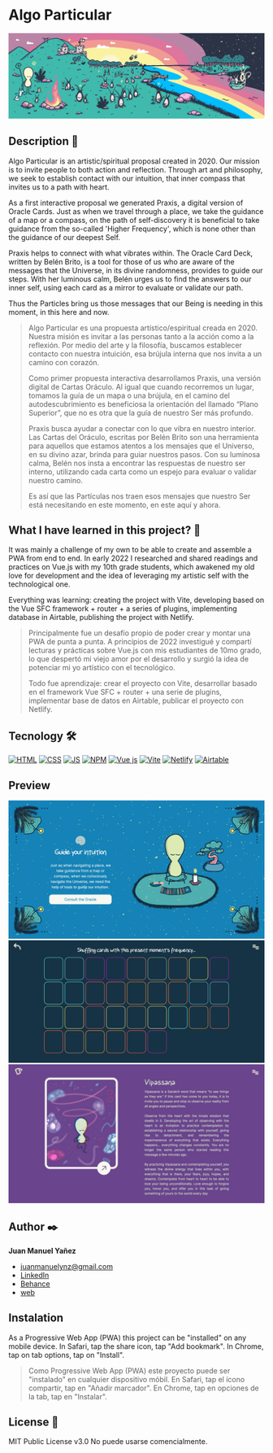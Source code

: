 # Algo Particular
[![Imagen del proyecto](https://github.com/algoparticular/praxis/blob/main/public/assets/Muralito.jpg)](https://algoparticular.com)

## Description 📑
Algo Particular is an artistic/spiritual proposal created in 2020.
Our mission is to invite people to both action and reflection. Through art and philosophy, we seek to establish contact with our intuition, that inner compass that invites us to a path with heart.

As a first interactive proposal we generated Praxis, a digital version of Oracle Cards.
Just as when we travel through a place, we take the guidance of a map or a compass, on the path of self-discovery it is beneficial to take guidance from the so-called 'Higher Frequency', which is none other than the guidance of our deepest Self.

Praxis helps to connect with what vibrates within. The Oracle Card Deck, written by Belén Brito, is a tool for those of us who are aware of the messages that the Universe, in its divine randomness, provides to guide our steps. With her luminous calm, Belén urges us to find the answers to our inner self, using each card as a mirror to evaluate or validate our path. 

Thus the Particles bring us those messages that our Being is needing in this moment, in this here and now.

> Algo Particular es una propuesta artístico/espiritual creada en 2020.
> Nuestra misión es invitar a las personas tanto a la acción como a la reflexión. Por medio del arte y la filosofía, buscamos establecer contacto con nuestra intuición, esa brújula interna que nos invita a un camino con corazón.
>
> Como primer propuesta interactiva desarrollamos Praxis, una versión digital de Cartas Oráculo.
Al igual que cuando recorremos un lugar, tomamos la guía de un mapa o una brújula, en el camino del autodescubrimiento es beneficiosa la orientación del llamado “Plano Superior”, que no es otra que la guía de nuestro Ser más profundo.
>
>Praxis busca ayudar a conectar con lo que vibra en nuestro interior. Las Cartas del Oráculo, escritas por Belén Brito son una herramienta para aquellos que estamos atentos a los mensajes que el Universo, en su divino azar, brinda para guiar nuestros pasos. Con su luminosa calma, Belén nos insta a encontrar las respuestas de nuestro ser interno, utilizando cada carta como un espejo para evaluar o validar nuestro camino. 
>
>Es así que las Partículas nos traen esos mensajes que nuestro Ser está necesitando en este momento, en este aquí y ahora.


## What I have learned in this project? 🌲 
It was mainly a challenge of my own to be able to create and assemble a PWA from end to end. In early 2022 I researched and shared readings and practices on Vue.js with my 10th grade students, which awakened my old love for development and the idea of leveraging my artistic self with the technological one.

Everything was learning: creating the project with Vite, developing based on the Vue SFC framework + router + a series of plugins, implementing database in Airtable, publishing the project with Netlify. 

>Principalmente fue un desafío propio de poder crear y montar una PWA de punta a punta. A principios de 2022 investigué y compartí lecturas y prácticas sobre Vue.js con mis estudiantes de 10mo grado, lo que despertó mi viejo amor por el desarrollo y surgió la idea de potenciar mi yo artístico con el tecnológico.
>
>Todo fue aprendizaje: crear el proyecto con Vite, desarrollar basado en el framework Vue SFC + router + una serie de plugins, implementar base de datos en Airtable, publicar el proyecto con Netlify. 


## Tecnology 🛠
<!-- Iconos sacados de: https://github.com/hendrasob/badges/blob/master/README.md y https://github.com/alexandresanlim/Badges4-README.md-Profile -->
[![HTML](https://img.shields.io/badge/HTML5-E34F26?style=for-the-badge&logo=html5&logoColor=white)](https://es.wikipedia.org/wiki/HTML5)
[![CSS](https://img.shields.io/badge/CSS3-1572B6?style=for-the-badge&logo=css3&logoColor=white)](https://es.wikipedia.org/wiki/CSS)
[![JS](https://img.shields.io/badge/JavaScript-F7DF1E?style=for-the-badge&logo=javascript&logoColor=black)](https://es.wikipedia.org/wiki/JavaScript)
[![NPM](https://img.shields.io/badge/npm-CB3837?style=for-the-badge&logo=npm&logoColor=white)](https://npmjs.com)
[![Vue js](https://img.shields.io/badge/Vue.js-35495E?style=for-the-badge&logo=vuedotjs&logoColor=4FC08D)](https://vuejs.org)
[![Vite](https://img.shields.io/badge/Vite-B73BFE?style=for-the-badge&logo=vite&logoColor=FFD62E)](https://vitejs.dev)
[![Netlify](https://img.shields.io/badge/Netlify-00C7B7?style=for-the-badge&logo=netlify&logoColor=white)](https://netlify.com)
[![Airtable](https://img.shields.io/badge/Airtable-18BFFF?style=for-the-badge&logo=Airtable&logoColor=white)](https://airtable.com)



## Preview
![Captura del proyecto](https://github.com/algoparticular/praxis/blob/main/public/assets/screenshots/screen1.jpg)
![Captura del proyecto](https://github.com/algoparticular/praxis/blob/main/public/assets/screenshots/screen2.jpg)
![Captura del proyecto](https://github.com/algoparticular/praxis/blob/main/public/assets/screenshots/screen3.jpg)



## Author ✒️
**Juan Manuel Yañez**

* [juanmanuelynz@gmail.com](juanmanuelynz@gmail.com)
* [LinkedIn](https://www.linkedin.com/in/juanmanuelynz/)
* [Behance](https://www.behance.net/juanmanuelynz)
* [web](https://juanmanuelynz.com/)



## Instalation
As a Progressive Web App (PWA) this project can be "installed" on any mobile device. 
In Safari, tap the share icon, tap "Add bookmark". In Chrome, tap on tab options, tap on "Install".

>Como Progressive Web App (PWA) este proyecto puede ser "instalado" en cualquier dispositivo móbil. 
>En Safari, tap el ícono compartir, tap en "Añadir marcador". En Chrome, tap en opciones de la tab, tap en "Instalar".  
  
  
## License 📄
MIT Public License v3.0
No puede usarse comencialmente.
